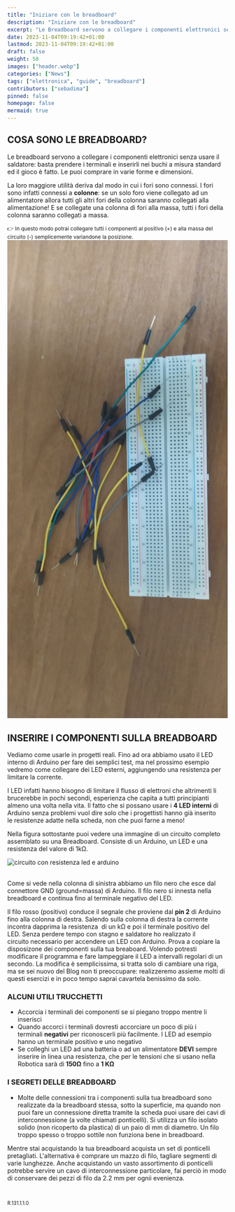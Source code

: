 ```yaml
---
title: "Iniziare con le breadboard"
description: "Iniziare con le breadboard"
excerpt: "Le Breadboard servono a collegare i componenti elettronici senza usare il saldatore - basta prendere i terminali e inserirli nei fori a misura standard ed il gioco è fatto. Le puoi comprare in varie forme e dimensioni e..."
date: 2023-11-04T09:19:42+01:00
lastmod: 2023-11-04T09:19:42+01:00
draft: false
weight: 50
images: ["header.webp"]
categories: ["News"]
tags: ["elettronica", "guide", "breadboard"]
contributors: ["sebadima"]
pinned: false
homepage: false
mermaid: true
---
```


## COSA SONO LE BREADBOARD?

Le breadboard servono a collegare i componenti elettronici senza usare il saldatore: basta prendere i terminali e inserirli nei buchi a misura standard ed il gioco è fatto. Le puoi comprare in varie forme e dimensioni.

La loro maggiore utilità deriva dal modo in cui i fori sono connessi. I fori sono infatti connessi a **colonne**: se un solo foro viene collegato ad un alimentatore allora tutti gli altri fori della colonna saranno collegati alla alimentazione! E se collegate una colonna di fori alla massa, tutti i fori della colonna saranno collegati a massa.

<div style="font-size: 0.85em;"class="alert alert-doks d-flexflex-shrink-1" role="alert">👉 In questo modo potrai collegare tutti i componenti al positivo (+) e alla massa del circuito (-) semplicemente variandone la posizione.</div>

<img width="800" class="x figure-img img-fluid lazyload blur-up" src="images/101.jpeg" alt="">


## INSERIRE I COMPONENTI SULLA BREADBOARD

Vediamo come usarle in progetti reali. Fino ad ora abbiamo usato il LED interno di Arduino per fare dei semplici test, ma nel prossimo esempio vedremo come collegare dei LED esterni, aggiungendo una resistenza per limitare la corrente.

I LED infatti hanno bisogno di limitare il flusso di elettroni che altrimenti li brucerebbe in pochi secondi, esperienza che capita a tutti principianti almeno una volta nella vita. Il fatto che si possano usare i **4 LED interni** di Arduino senza problemi vuol dire solo che i progettisti hanno già inserito le resistenze adatte nella scheda, non che puoi farne a meno!

Nella figura sottostante puoi vedere una immagine di un circuito completo assemblato su una Breadboard. Consiste di un Arduino, un LED e una resistenza del valore di 1kΩ.

<img decoding="async" title="Title" src="https://res.cloudinary.com/sebadima/image/upload/v1579521307/001/-075_jowvbl.png" alt="circuito con resistenza led e arduino" /> 

<br>
<br>

Come si vede nella colonna di sinistra abbiamo un filo nero che esce dal connettore GND (ground=massa) di Arduino. Il filo nero si innesta nella breadboard e continua fino al terminale negativo del LED.

Il filo rosso (positivo) conduce il segnale che proviene dal **pin 2** di Arduino fino alla colonna di destra. Salendo sulla colonna di destra la corrente incontra dapprima la resistenza  di un kΩ e poi il terminale positivo del LED. Senza perdere tempo con stagno e saldatore ho realizzato il circuito necessario per accendere un LED con Arduino. Prova a copiare la disposizone dei componenti sulla tua breaboard. 
Volendo potresti modificare il programma e fare lampeggiare il LED a intervalli regolari di un secondo. La modifica è semplicissima, si tratta solo di cambiare una riga, ma se sei nuovo del Blog non ti preoccupare: realizzeremo assieme molti di questi esercizi e in poco tempo saprai cavartela benissimo da solo. 

### ALCUNI UTILI TRUCCHETTI

- Accorcia i terminali dei componenti se si piegano troppo mentre li inserisci
- Quando accorci i terminali dovresti accorciare un poco di più i terminali **negativi** per riconoscerli più facilmente. I LED ad esempio hanno un terminale positivo e uno negativo
- Se colleghi un LED ad una batteria o ad un alimentatore **DEVI** sempre inserire in linea una resistenza, che per le tensioni che si usano nella Robotica sarà di **150Ω** fino a **1 KΩ**


### I SEGRETI DELLE BREADBOARD

- Molte delle connessioni tra i componenti sulla tua breadboard sono realizzate da la breadboard stessa, sotto la superficie, ma quando non puoi fare un connessione diretta tramite la scheda puoi usare dei cavi di interconnessione (a volte chiamati ponticelli). Si utilizza un filo isolato solido (non ricoperto da plastica) di un paio di mm di diametro. Un filo troppo spesso o troppo sottile non funziona bene in breadboard.

Mentre stai acquistando la tua breadboard acquista un set di ponticelli pretagliati. L'alternativa è comprare un mazzo di filo, tagliare segmenti di varie lunghezze.  Anche acquistando un vasto assortimento di ponticelli potrebbe servire un cavo di interconnessione particolare, fai perciò in modo di conservare dei pezzi di filo da 2.2 mm per ognii evenienza.

<br> 
<p style="font-size: 0.8em;">R.131.1.1.0</p>
